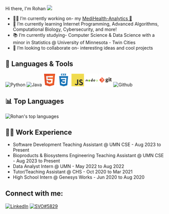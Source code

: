 Hi there, I'm Rohan <img src="https://media.giphy.com/media/hvRJCLFzcasrR4ia7z/giphy.gif" height="50">

- 👨‍💻 I’m currently working on- my [MediHealth-Analytics 🔬](https://github.com/rohankumar009/MediHealth-Analytics.git)
- 🌱 I’m currently learning Internet Programming, Advanced Algorithms, Computational Biology, Cybersecurity, and more!
- 📚 I’m currently studying- Computer Science & Data Science with a minor in Statistics @ University of Minnesota - Twin Cities
- 🤝 I’m looking to collaborate on- interesting ideas and cool projects

## 🧰 Languages & Tools
<div>
  <img src="https://cdn.jsdelivr.net/gh/devicons/devicon/icons/python/python-original.svg" title="Python" alt="Python" width="40" height="40"/>
  <img src="https://cdn.jsdelivr.net/gh/devicons/devicon/icons/java/java-original.svg" title="Java" alt="Java" width="40" height="40"/>
  
  <img src="https://github.com/devicons/devicon/blob/master/icons/html5/html5-original.svg" title="HTML5" alt="HTML" width="40" height="40"/>
  <img src="https://github.com/devicons/devicon/blob/master/icons/css3/css3-plain-wordmark.svg"  title="CSS3" alt="CSS" width="40" height="40"/>
  <img src="https://github.com/devicons/devicon/blob/master/icons/javascript/javascript-original.svg" title="JavaScript" alt="JavaScript" width="40" height="40"/>
  <img src="https://github.com/devicons/devicon/blob/master/icons/nodejs/nodejs-original-wordmark.svg" title="NodeJS" alt="NodeJS" width="40" height="40"/>
  <img src="https://github.com/devicons/devicon/blob/master/icons/git/git-original-wordmark.svg" title="Git" alt="Git" width="40" height="40"/>
  <img src="https://cdn.jsdelivr.net/gh/devicons/devicon/icons/github/github-original.svg" title="Github" alt="Github" width="40" height="40"/> 
  <span></span>
</div>

## 📊 Top Languages
  ![Rohan's top languages](https://github-readme-stats.vercel.app/api/top-langs/?username=rohankumar009&show_icons=true&title_color=f6c32c&icon_color=f6c32c&text_color=9f9f9f&bg_color=151515&count_private=true&layout=compact)

## 👨‍💻 Work Experience
-  Software Development Teaching Assistant @ UMN CSE - Aug 2023 to Present
-  Bioproducts & Biosystems Engineering Teaching Assistant @ UMN CSE - Aug 2023 to Present
-  Data Analyst Intern @ UMN - May 2022 to Aug 2022
-  Tutor/Teaching Assistant @ CHS - Oct 2020 to Mar 2021
-  High School Intern @ Genesys Works - Jun 2020 to Aug 2020



## Connect with me:
<a href="https://www.linkedin.com/in/rohankumar09/"><img align="center" src="https://cdn.jsdelivr.net/gh/devicons/devicon/icons/linkedin/linkedin-original.svg" title="LinkedIn" alt="LinkedIn" width="40" height="40" /></a>
<a href="https://discord.gg/SVO#5829"><img align="center" src="https://raw.githubusercontent.com/rahuldkjain/github-profile-readme-generator/master/src/images/icons/Social/discord.svg" alt="SVO#5829" height="48" width="48" /></a>

